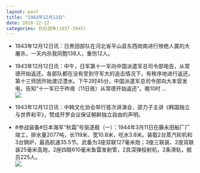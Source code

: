 ```yaml
---
layout: post
title: "1943年12月12日"
date: 2018-12-12
categories: 抗日战争(1937-1945)
---
```


<meta name="referrer" content="no-referrer" />

- 1943年12月12日讯：日黑田部队在河北省平山县东西岗南进行惨绝人寰的大屠杀，一天内杀我同胞138人，重伤12人。 

- 1943年12月12日讯：中午，日军第十一军向中国派遣军总司令部电告，从常德开始返还。各部队都在没有受到守军大的追击情况下，有秩序地进行返还。第十三师团开始渡过澧水。下午2时45分，中国派遣军总司令部向大本营发电，告知“十一军已于昨夜（11日夜）从常德开始返还”。晚10时 ... <br/><img src="https://wx4.sinaimg.cn/large/aca367d8ly1fy47povneij20c80nlaaq.jpg" />

- 1943年12月12日讯：中韩文化协会举行首次讲演会，邵力子主讲《韩国独立与世界和平》，赞成开罗会议保证朝鲜独立自由的声明。 

- #参战装备#日本海军“秋霜”号驱逐舰（一）：1944年3月11日在藤永田船厂厂竣工，排水量2077吨，长119米、宽10.8米，吃水3.8米。装载2台蒸汽轮机和3台锅炉，最高航速35.5节。武备为3座双联127毫米炮；3座三联装、2座双联装25毫米高炮，2座四联610毫米鱼雷发射管，2具深弹投射机，2条滑轨，舰员225人。 <br/><img src="https://wx4.sinaimg.cn/large/aca367d8ly1fy3qdgq5w0j20dw0eqq6h.jpg" />

